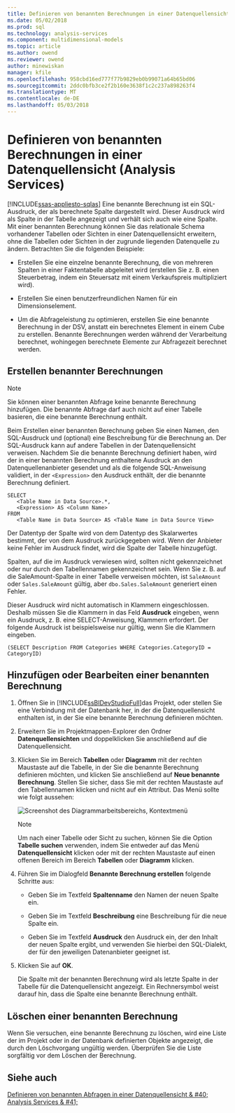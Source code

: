```yaml
---
title: Definieren von benannten Berechnungen in einer Datenquellensicht (Analysis Services) | Microsoft Docs
ms.date: 05/02/2018
ms.prod: sql
ms.technology: analysis-services
ms.component: multidimensional-models
ms.topic: article
ms.author: owend
ms.reviewer: owend
author: minewiskan
manager: kfile
ms.openlocfilehash: 958cbd16ed777f77b9829eb0b99071a64b65bd06
ms.sourcegitcommit: 2ddc0bfb3ce2f2b160e3638f1c2c237a898263f4
ms.translationtype: MT
ms.contentlocale: de-DE
ms.lasthandoff: 05/03/2018
---
```

# <a name="define-named-calculations-in-a-data-source-view-analysis-services"></a>Definieren von benannten Berechnungen in einer Datenquellensicht (Analysis Services)
[!INCLUDE[ssas-appliesto-sqlas](../../includes/ssas-appliesto-sqlas.md)]
  Eine benannte Berechnung ist ein SQL-Ausdruck, der als berechnete Spalte dargestellt wird. Dieser Ausdruck wird als Spalte in der Tabelle angezeigt und verhält sich auch wie eine Spalte. Mit einer benannten Berechnung können Sie das relationale Schema vorhandener Tabellen oder Sichten in einer Datenquellensicht erweitern, ohne die Tabellen oder Sichten in der zugrunde liegenden Datenquelle zu ändern. Betrachten Sie die folgenden Beispiele:  
  
-   Erstellen Sie eine einzelne benannte Berechnung, die von mehreren Spalten in einer Faktentabelle abgeleitet wird (erstellen Sie z. B. einen Steuerbetrag, indem ein Steuersatz mit einem Verkaufspreis multipliziert wird).  
  
-   Erstellen Sie einen benutzerfreundlichen Namen für ein Dimensionselement.  
  
-   Um die Abfrageleistung zu optimieren, erstellen Sie eine benannte Berechnung in der DSV, anstatt ein berechnetes Element in einem Cube zu erstellen. Benannte Berechnungen werden während der Verarbeitung berechnet, wohingegen berechnete Elemente zur Abfragezeit berechnet werden.  
  
## <a name="creating-named-calculations"></a>Erstellen benannter Berechnungen  
  
> [!NOTE]  
>  Sie können einer benannten Abfrage keine benannte Berechnung hinzufügen. Die benannte Abfrage darf auch nicht auf einer Tabelle basieren, die eine benannte Berechnung enthält.  
  
 Beim Erstellen einer benannten Berechnung geben Sie einen Namen, den SQL-Ausdruck und (optional) eine Beschreibung für die Berechnung an. Der SQL-Ausdruck kann auf andere Tabellen in der Datenquellensicht verweisen. Nachdem Sie die benannte Berechnung definiert haben, wird der in einer benannten Berechnung enthaltene Ausdruck an den Datenquellenanbieter gesendet und als die folgende SQL-Anweisung validiert, in der `<Expression>` den Ausdruck enthält, der die benannte Berechnung definiert.  
  
```  
SELECT   
   <Table Name in Data Source>.*,   
   <Expression> AS <Column Name>   
FROM   
   <Table Name in Data Source> AS <Table Name in Data Source View>  
```  
  
 Der Datentyp der Spalte wird von dem Datentyp des Skalarwertes bestimmt, der von dem Ausdruck zurückgegeben wird. Wenn der Anbieter keine Fehler im Ausdruck findet, wird die Spalte der Tabelle hinzugefügt.  
  
 Spalten, auf die im Ausdruck verwiesen wird, sollten nicht gekennzeichnet oder nur durch den Tabellennamen gekennzeichnet sein. Wenn Sie z. B. auf die SaleAmount-Spalte in einer Tabelle verweisen möchten, ist `SaleAmount` oder `Sales.SaleAmount` gültig, aber `dbo.Sales.SaleAmount` generiert einen Fehler.  
  
 Dieser Ausdruck wird nicht automatisch in Klammern eingeschlossen. Deshalb müssen Sie die Klammern in das Feld **Ausdruck** eingeben, wenn ein Ausdruck, z. B. eine SELECT-Anweisung, Klammern erfordert. Der folgende Ausdruck ist beispielsweise nur gültig, wenn Sie die Klammern eingeben.  
  
```  
(SELECT Description FROM Categories WHERE Categories.CategoryID = CategoryID)  
```  
  
## <a name="add-or-edit-a-named-calculation"></a>Hinzufügen oder Bearbeiten einer benannten Berechnung  
  
1.  Öffnen Sie in [!INCLUDE[ssBIDevStudioFull](../../includes/ssbidevstudiofull-md.md)]das Projekt, oder stellen Sie eine Verbindung mit der Datenbank her, in der die Datenquellensicht enthalten ist, in der Sie eine benannte Berechnung definieren möchten.  
  
2.  Erweitern Sie im Projektmappen-Explorer den Ordner **Datenquellensichten** und doppelklicken Sie anschließend auf die Datenquellensicht.  
  
3.  Klicken Sie im Bereich **Tabellen** oder **Diagramm** mit der rechten Maustaste auf die Tabelle, in der Sie die benannte Berechnung definieren möchten, und klicken Sie anschließend auf **Neue benannte Berechnung**. Stellen Sie sicher, dass Sie mit der rechten Maustaste auf den Tabellennamen klicken und nicht auf ein Attribut. Das Menü sollte wie folgt aussehen:  
  
     ![Screenshot des Diagrammarbeitsbereichs, Kontextmenü](../../analysis-services/multidimensional-models/media/ssas-olapdsv-diagram.gif "Screenshot des Diagrammarbeitsbereichs, Kontextmenü")  
  
    > [!NOTE]  
    >  Um nach einer Tabelle oder Sicht zu suchen, können Sie die Option **Tabelle suchen** verwenden, indem Sie entweder auf das Menü **Datenquellensicht** klicken oder mit der rechten Maustaste auf einen offenen Bereich im Bereich **Tabellen** oder **Diagramm** klicken.  
  
4.  Führen Sie im Dialogfeld **Benannte Berechnung erstellen** folgende Schritte aus:  
  
    -   Geben Sie im Textfeld **Spaltenname** den Namen der neuen Spalte ein.  
  
    -   Geben Sie im Textfeld **Beschreibung** eine Beschreibung für die neue Spalte ein.  
  
    -   Geben Sie im Textfeld **Ausdruck** den Ausdruck ein, der den Inhalt der neuen Spalte ergibt, und verwenden Sie hierbei den SQL-Dialekt, der für den jeweiligen Datenanbieter geeignet ist.  
  
5.  Klicken Sie auf **OK**.  
  
     Die Spalte mit der benannten Berechnung wird als letzte Spalte in der Tabelle für die Datenquellensicht angezeigt. Ein Rechnersymbol weist darauf hin, dass die Spalte eine benannte Berechnung enthält.  
  
## <a name="delete-a-named-calculation"></a>Löschen einer benannten Berechnung  
 Wenn Sie versuchen, eine benannte Berechnung zu löschen, wird eine Liste der im Projekt oder in der Datenbank definierten Objekte angezeigt, die durch den Löschvorgang ungültig werden. Überprüfen Sie die Liste sorgfältig vor dem Löschen der Berechnung.  
  
## <a name="see-also"></a>Siehe auch  
 [Definieren von benannten Abfragen in einer Datenquellensicht & #40; Analysis Services & #41;](../../analysis-services/multidimensional-models/define-named-queries-in-a-data-source-view-analysis-services.md)  
  
  
